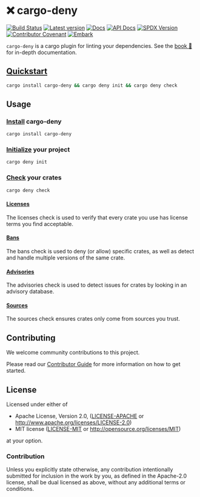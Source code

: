 # ❌ cargo-deny

[![Build Status](https://github.com/EmbarkStudios/cargo-deny/workflows/CI/badge.svg)](https://github.com/EmbarkStudios/cargo-deny/actions?workflow=CI)
[![Latest version](https://img.shields.io/crates/v/cargo-deny.svg)](https://crates.io/crates/cargo-deny)
[![Docs](https://img.shields.io/badge/docs-The%20Book-green.svg)](https://embarkstudios.github.io/cargo-deny/)
[![API Docs](https://docs.rs/cargo-deny/badge.svg)](https://docs.rs/cargo-deny)
[![SPDX Version](https://img.shields.io/badge/SPDX%20Version-3.7-blue.svg)](https://spdx.org/licenses/)
[![Contributor Covenant](https://img.shields.io/badge/contributor%20covenant-v1.4%20adopted-ff69b4.svg)](CODE_OF_CONDUCT.md)
[![Embark](https://img.shields.io/badge/embark-open%20source-blueviolet.svg)](http://embark.dev)

`cargo-deny` is a cargo plugin for linting your dependencies. See the [book 📖](https://embarkstudios.github.io/cargo-deny/) for in-depth documentation.

## [Quickstart](https://embarkstudios.github.io/cargo-deny/)

```bash
cargo install cargo-deny && cargo deny init && cargo deny check
```

## Usage

### [Install](https://embarkstudios.github.io/cargo-deny/cli/index.html) cargo-deny

```bash
cargo install cargo-deny
```

### [Initialize](https://embarkstudios.github.io/cargo-deny/cli/init.html) your project

```bash
cargo deny init
```

### [Check](https://embarkstudios.github.io/cargo-deny/cli/check.html) your crates

```bash
cargo deny check
```

#### [Licenses](https://embarkstudios.github.io/cargo-deny/checks/licenses/index.html)

The licenses check is used to verify that every crate you use has license terms you find acceptable.

#### [Bans](https://embarkstudios.github.io/cargo-deny/checks/bans/index.html)

The bans check is used to deny (or allow) specific crates, as well as detect and handle multiple versions of the same crate.

#### [Advisories](https://embarkstudios.github.io/cargo-deny/checks/advisories/index.html)

The advisories check is used to detect issues for crates by looking in an advisory database.

#### [Sources](https://embarkstudios.github.io/cargo-deny/checks/sources/index.html)

The sources check ensures crates only come from sources you trust.

## Contributing

We welcome community contributions to this project.

Please read our [Contributor Guide](CONTRIBUTING.md) for more information on how to get started.

## License

Licensed under either of

* Apache License, Version 2.0, ([LICENSE-APACHE](LICENSE-APACHE) or http://www.apache.org/licenses/LICENSE-2.0)
* MIT license ([LICENSE-MIT](LICENSE-MIT) or http://opensource.org/licenses/MIT)

at your option.

### Contribution

Unless you explicitly state otherwise, any contribution intentionally submitted for inclusion in the work by you, as defined in the Apache-2.0 license, shall be dual licensed as above, without any additional terms or conditions.
